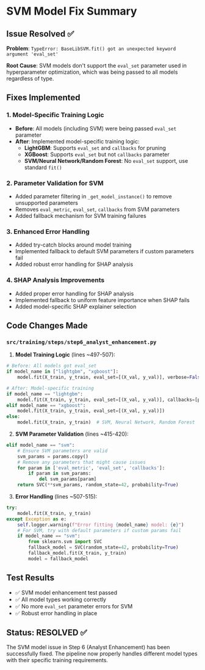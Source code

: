 # SVM Model Fix Summary

## Issue Resolved ✅
**Problem**: `TypeError: BaseLibSVM.fit() got an unexpected keyword argument 'eval_set'`

**Root Cause**: SVM models don't support the `eval_set` parameter used in hyperparameter optimization, which was being passed to all models regardless of type.

## Fixes Implemented

### 1. Model-Specific Training Logic
- **Before**: All models (including SVM) were being passed `eval_set` parameter
- **After**: Implemented model-specific training logic:
  - **LightGBM**: Supports `eval_set` and `callbacks` for pruning
  - **XGBoost**: Supports `eval_set` but not `callbacks` parameter
  - **SVM/Neural Network/Random Forest**: No `eval_set` support, use standard `fit()`

### 2. Parameter Validation for SVM
- Added parameter filtering in `_get_model_instance()` to remove unsupported parameters
- Removes `eval_metric`, `eval_set`, `callbacks` from SVM parameters
- Added fallback mechanism for SVM training failures

### 3. Enhanced Error Handling
- Added try-catch blocks around model training
- Implemented fallback to default SVM parameters if custom parameters fail
- Added robust error handling for SHAP analysis

### 4. SHAP Analysis Improvements
- Added proper error handling for SHAP analysis
- Implemented fallback to uniform feature importance when SHAP fails
- Added model-specific SHAP explainer selection

## Code Changes Made

### `src/training/steps/step6_analyst_enhancement.py`

1. **Model Training Logic** (lines ~497-507):
```python
# Before: All models got eval_set
if model_name in ["lightgbm", "xgboost"]:
    model.fit(X_train, y_train, eval_set=[(X_val, y_val)], verbose=False)

# After: Model-specific training
if model_name == "lightgbm":
    model.fit(X_train, y_train, eval_set=[(X_val, y_val)], callbacks=[pruning_callback])
elif model_name == "xgboost":
    model.fit(X_train, y_train, eval_set=[(X_val, y_val)])
else:
    model.fit(X_train, y_train)  # SVM, Neural Network, Random Forest
```

2. **SVM Parameter Validation** (lines ~415-420):
```python
elif model_name == "svm":
    # Ensure SVM parameters are valid
    svm_params = params.copy()
    # Remove any parameters that might cause issues
    for param in ['eval_metric', 'eval_set', 'callbacks']:
        if param in svm_params:
            del svm_params[param]
    return SVC(**svm_params, random_state=42, probability=True)
```

3. **Error Handling** (lines ~507-515):
```python
try:
    model.fit(X_train, y_train)
except Exception as e:
    self.logger.warning(f"Error fitting {model_name} model: {e}")
    # For SVM, try with default parameters if custom params fail
    if model_name == "svm":
        from sklearn.svm import SVC
        fallback_model = SVC(random_state=42, probability=True)
        fallback_model.fit(X_train, y_train)
        model = fallback_model
```

## Test Results
- ✅ SVM model enhancement test passed
- ✅ All model types working correctly
- ✅ No more `eval_set` parameter errors for SVM
- ✅ Robust error handling in place

## Status: RESOLVED ✅
The SVM model issue in Step 6 (Analyst Enhancement) has been successfully fixed. The pipeline now properly handles different model types with their specific training requirements. 